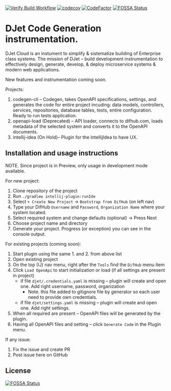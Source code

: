[![Verify Build Workflow](https://github.com/DJetCloud/djet-codegen/actions/workflows/verify.yaml/badge.svg)](https://github.com/DJetCloud/djet-codegen/actions/workflows/verify.yaml)
[![codecov](https://codecov.io/gh/DJetCloud/djet-codegen/branch/main/graph/badge.svg?token=J1Y895B9QV)](https://codecov.io/gh/DJetCloud/djet-codegen)
[![CodeFactor](https://www.codefactor.io/repository/github/djetcloud/djet-codegen/badge)](https://www.codefactor.io/repository/github/djetcloud/djet-codegen) 
[![FOSSA Status](https://app.fossa.com/api/projects/git%2Bgithub.com%2FDJetCloud%2Fdjet-codegen.svg?type=shield)](https://app.fossa.com/projects/git%2Bgithub.com%2FDJetCloud%2Fdjet-codegen?ref=badge_shield)

# DJet Code Generation instrumentation.
DJet Cloud is an instument to simplify & sistematize building of Enterprise class systems.
The mission of DJet – build development instrumentation to effectively design, generate, develop, & deploy microservice systems & modern web applications.

New features and instrumentation coming soon.

Projects:
1. codegen-cli – Codegen, takes OpenAPI specifications, settings, and generates the code for entire project incuding: data models, controllers, services, repositories, database tables, tests, entire configuration. Ready to run tests application.
2. openapi-load (Deprecated) – API loader, connects to difhub.com, loads metadata of the selected system and converts it to the OpenAPI documents. 
3. intellij-idea (On Hold)– Plugin for the IntellijIdea to have UX.

## Installation and usage instructions

NOTE. Since project is in Preview, only usage in development mode available.

For new project:
1. Clone repository of the project
2. Run `./gradlew intellij-plugin:runIde`
3. Select `+ Create New Project` -> `Bootstrap from DifHub` (on left nav)
4. Type your DifHub `Username` and `Password`, `Organization Name` where your system located. 
5. Select required system and change defaults (optional) -> Press Next
6. Choose project name and directory
7. Generate your project. Progress (or exception) you can see in the console output.

For existing projects (coming soon):
1. Start plugin using the same 1. and 2. from above list
2. Open existing project
3. On the top (IJ) nav menu, right after the `Tools` find the `DifHub` menu item
4. Click `Load OpenApi` to start initialization or load (if all settings are present in project)
    - if file `djet/.credentials.yaml` is missing – plugin will create and open one. Add right username, password, organization
        - Note. this file added to gitignore file by generator so each user need to provide own credentials.
    - if file `djet/settings.yaml` is missing – plugin will create and open one. Add right settings.
5. When all required are present – OpenAPI files will be generated by the plugin.
6. Having all OpenAPI files and setting – click `Generate Code` in the Plugin menu.

If any issue: 
1. Fix the issue and create PR
2. Post issue here on GitHub


## License
[![FOSSA Status](https://app.fossa.com/api/projects/git%2Bgithub.com%2FDJetCloud%2Fdjet-codegen.svg?type=large)](https://app.fossa.com/projects/git%2Bgithub.com%2FDJetCloud%2Fdjet-codegen?ref=badge_large)
